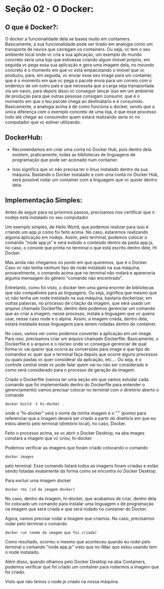 # Seção 02 - O Docker:

## O que é Docker?:
O docker a funcionalidade dela se basea muito em containers. Basicamente, a sua funcionalidade pode ser tirado em analogia como um transporte de navios que carregam os containers. Ou seja, vc tem o seu ambiente local onde vc cria a sua aplicação, um exemplo do mundo concreto seria uma loja que estivesse criando algum imóvel próprio, em seguida vc pega essa sua aplicação e gera uma imagem dela, no moundo concreto é o momento em que vc está empacotando o imóvel que vc produziu, para, em seguida, vc enviar esse seu image para um container, que é o momento em que vc pega o pacote envia para um correio com o endereço de um outro país e que necessita que a carga seja transportada via um navio, para depois disso vc conseguir lançar isso em um ambiente de produção para que outras pessoas consigam consumir, que é o momento em que o teu pacote chega ao destinatário e é consumido. Basicamente, a analogia acima é de como funciona o docker, sendo que a única diferença com o exemplo concreto de uma loja, é que esse processo todo até chegar ao consumidor quem estará realizando seria vc no computador que vc estiver utilizando.

## DockerHub:

- Recomendamos em criar uma conta no Docker Hub, pois dentro dela existem, praticamente, todas as bibliotecas de linguagens de programação que pode ser acionado num container.

- Isso significa que vc não precisa ter o linux instalado dentro da sua máquina. Bastando o Docker instalado e com uma conta no Docker Hub, será possível rodar um container com a linguagem que vc quiser dentro dela.

## Implementação Simples:
Antes de seguir para os próximos passos, precisamos nos certificar que o nodejs está instalado no seu computador.

Um exemplo simples, de Hello World, que podemos realizar para isso é criando um app.js como foi feito acima. No caso, estaremos realizando alguma aplicação em nodejs. Assim, pelo terminal, podemos colocar o comando "node app.js" e será exibido o conteúdo dentro da pasta app.js, no caso, o console que printa no terminal o que está escrito dentro dele, Hi Docker.

Mas ainda não chegamos no ponto em que queremos, que é o Docker. Caso vc não tenha nenhum tipo de node instalado na sua máquina, provavelmente, o comando acima que no terminal não rodará e apareceria alguma mensagem do gênero "comando não encontrado". 

Entretanto, como foi visto, o docker tem uma gama enorme de bibliotecas que são compatíveis para as linguagens. Ou seja, significa que mesmo que vc não tenha um node instalado na sua máquina, bastaria dockerizar, em outras palavras, no processo de criação da imagem, que será usado um arquivo chamado Dockerfile, dentro dela podemos gerenciar um comando que ao criar a imagem, nesse processo, instale a linguagem que vc queira usar, nesse caso node e o alpine. Assim, a imagem criada, dentro dela, estará instalada essas linguagens para serem rodadas dentro do container.

No caso, vamos ver como podemos converter a aplicação em um image. Para isso, precisamos criar um arquivo chamado Dockerfile. Basicamente, o Dockerfile é o arquivo e o núcleo onde vc consegue gerenciar de qual forma vc vai querer que ocorra as conversões para image e que tipo de comandos vc quer que o terminal faça depois que ocorre alguns processos ou quais pastas vc quer considerar da aplicação, etc.... Ou seja, é o controle central onde vc pode falar quem vai ou não ser considerado e como será considerado para o processo de geração da imagem.

Criado o Dockerfile (vamos ter uma seção em que vamos estudar cada comando que foi implementado dentro do Dockerfile para entender o gerenciamento) vamos precisar colocar no terminal com o diretório aberto o comando 

    docker build -t hi-docker .
    
onde o "hi-docker" será o nome da minha imagem e o "." (ponto) para referenciar que a imagem deverá ser criado a partir do diretório em que eu estou aberto pelo terminal (diretório local), no caso, Docker.

Feito o processo acima, se vc abrir o Docker Desktop, na aba images constará a imagem que vc criou, hi-docker.

Podemos verificar as imagens que foram criado colocando o comando

    docker images
    
pelo terminal. Esse comando listará todos as imagens foram criadas e estão sendo listadas exatamente da forma como se encontra no Docker Desktop.

Para excluir uma imagem docker

    docker rmi (id da imagem docker)

No caso, dentro da imagem, hi-docker, que acabamos de criar, dentro dela foi colocado um comando para instalar uma linguagem x de programação na imagem que será criada e que será rodado no container do Docker.

Agora, vamos precisar rodar a imagem que criamos. No caso, precisamos rodar pelo terminal o comando

    docker run (nome da imagem que foi criada)
    
Como resultado, ocorreu o mesmo que aconteceu quando eu rodei pelo terminal o comando "node app.js" visto que no iMac que estou usando tem o node instalado.

Além disso, quando olhamos pelo Docker Desktop na aba Containers, podemos verificar que foi criado um container para rodarmos a imagem que foi criado.

Visto que não temos o node.js criado na nossa máquina.
